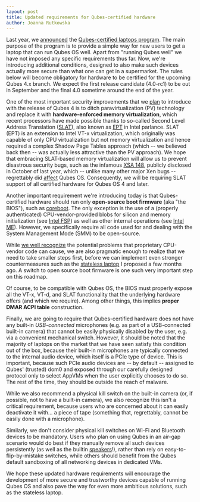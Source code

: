 ```yaml
---
layout: post
title: Updated requirements for Qubes-certified hardware
author: Joanna Rutkowska
---
```


Last year, we [announced][original_announcement] the [Qubes-certified laptops
program]. The main purpose of the program is to provide a simple way for new
users to get a laptop that can run Qubes OS well. Apart from "running Qubes
well" we have not imposed any specific requirements thus far. Now, we're
introducing additional conditions, designed to also make such devices actually
more secure than what one can get in a supermarket. The rules below will become
obligatory for hardware to be certified for the upcoming Qubes 4.x branch. We
expect the first release candidate (4.0-rc1) to be out in September and the
final 4.0 sometime around the end of the year.

One of the most important security improvements that we [plan][pvh_ticket] to
introduce with the release of Qubes 4 is to ditch paravirtualization (PV)
technology and replace it with **hardware-enforced memory virtualization**,
which recent processors have made possible thanks to so-called Second Level
Address Translation ([SLAT]), also known as [EPT][EPT-enabled CPUs] in Intel
parlance.  SLAT (EPT) is an extension to Intel VT-x virtualization, which
originally was capable of only CPU virtualization but not memory virtualization
and hence required a complex Shadow Page Tables approach (which -- we believed
back then -- was actually less attractive than the PV approach). We hope that
embracing SLAT-based memory virtualization will allow us to prevent disastrous
security bugs, such as the infamous [XSA 148], publicly disclosed in October of
last year, which -- unlike many other major Xen bugs -- regrettably did
[affect][QSB 22] Qubes OS. Consequently, we will be requiring SLAT support of
all certified hardware for Qubes OS 4 and later.

Another important requirement we're introducing today is that Qubes-certified
hardware should run only **open-source boot firmware** (aka "the BIOS"), such as
[coreboot]. The only exception is the use of a (properly authenticated)
CPU-vendor-provided blobs for silicon and memory initialization (see [Intel
FSP]) as well as other internal operations (see [Intel ME]). However, we
specifically require all code used for and dealing with the System Management
Mode (SMM) to be open-source.

While [we well recognize][x86_harmful] the potential problems that proprietary
CPU-vendor code can cause, we are also pragmatic enough to realize that we need
to take smaller steps first, before we can implement even stronger
countermeasures such as the [stateless laptop] I proposed a few months ago.  A
switch to open source boot firmware is one such very important step on this
roadmap.

Of course, to be compatible with Qubes OS, the BIOS must properly expose
all the VT-x, VT-d, and SLAT functionality that the underlying hardware offers
(and which we require). Among other things, this implies **proper DMAR ACPI
table** construction.

Finally, we are going to require that Qubes-certified hardware does not have any
built-in _USB-connected_ microphones (e.g. as part of a USB-connected built-in
camera) that cannot be easily physically disabled by the user, e.g. via a
convenient mechanical switch. However, it should be noted that the majority of
laptops on the market that we have seen satisfy this condition out of the box,
because their built-in microphones are typically connected to the internal audio
device, which itself is a PCIe type of device. This is important, because such
PCIe audio devices are -- by default -- assigned to Qubes' (trusted) dom0 and
exposed through our carefully designed protocol only to select AppVMs when the
user explicitly chooses to do so. The rest of the time, they should be outside
the reach of malware.

While we also recommend a physical kill switch on the built-in camera (or, if
possible, not to have a built-in camera), we also recognize this isn't a
critical requirement, because users who are concerned about it can easily
deactivate it with... a piece of tape (something that, regrettably, cannot be
easily done with a microphone).

Similarly, we don't consider physical kill switches on Wi-Fi and Bluetooth
devices to be mandatory. Users who plan on using Qubes in an air-gap scenario
would do best if they manually remove all such devices persistently (as well as
the builtin [speakers][audio_modem]!), rather than rely on
easy-to-flip-by-mistake switches, while others should benefit from the Qubes
default sandboxing of all networking devices in dedicated VMs.

We hope these updated hardware requirements will encourage the development of
more secure and trustworthy devices capable of running Qubes OS and also pave
the way for even more ambitious solutions, such as the stateless laptop.

[original_announcement]: /news/2015/12/09/purism-partnership/
[Qubes-certified laptops program]: /doc/certified-laptops/
[SLAT]: https://en.wikipedia.org/wiki/Second_Level_Address_Translation
[EPT-enabled CPUs]: https://ark.intel.com/Search/FeatureFilter?productType=processors&ExtendedPageTables=true&MarketSegment=Mobile
[XSA 148]: https://xenbits.xen.org/xsa/advisory-148.html
[QSB 22]: https://github.com/QubesOS/qubes-secpack/blob/master/QSBs/qsb-022-2015.txt
[pvh_ticket]: https://github.com/QubesOS/qubes-issues/issues/2185
[coreboot]: https://www.coreboot.org/
[Intel FSP]: https://firmware.intel.com/learn/fsp/about-intel-fsp
[Intel ME]: https://www.apress.com/9781430265719
[x86_harmful]: https://blog.invisiblethings.org/papers/2015/x86_harmful.pdf
[stateless laptop]: https://blog.invisiblethings.org/papers/2015/state_harmful.pdf
[audio_modem]: https://github.com/romanz/amodem/
